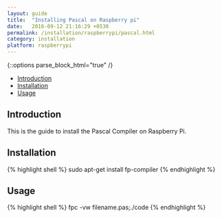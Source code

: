 ```yaml
---
layout: guide
title:  "Installing Pascal on Raspberry pi"
date:   2016-09-12 21:16:29 +0530
permalink: /installation/raspberrypi/pascal.html
category: installation
platform: raspberrypi
---
```


{::options parse_block_html="true" /}

* [Introduction](#introduction)
* [Installation](#installation)
* [Usage](#usage)

<section class="wrapper">



## Introduction

This is the guide to install the Pascal Compiler on Raspberry Pi. 

## Installation



{% highlight shell %}
sudo apt-get install fp-compiler
{% endhighlight %}

## Usage

{% highlight shell %}
fpc -vw filename.pas;./code
{% endhighlight %}



</section>

